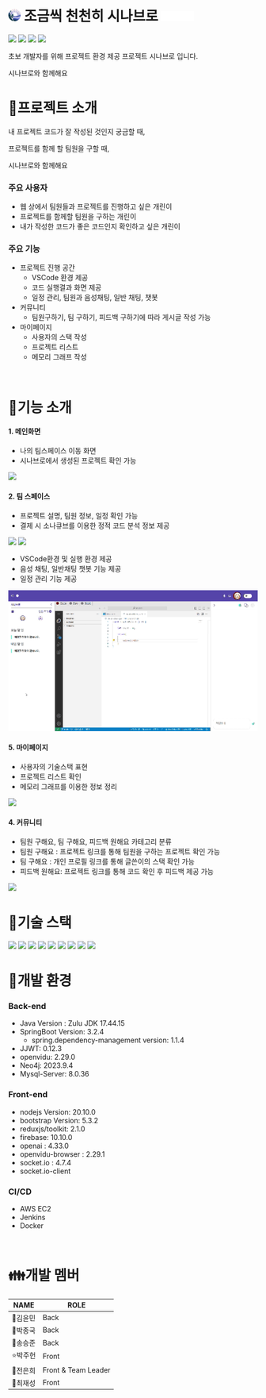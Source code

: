 # <img src="./img/sinabro_logo.png" width="5%"/> 조금씩 천천히 시나브로 <img src="./img/Sinabro.png" width="13%" />

<img src="./img/boarding1.gif"/>
<img src="./img/boarding2.gif"/>
<img src="./img/boarding3.gif"/>
<img src="./img/boarding4.gif"/>

초보 개발자를 위해 프로젝트 환경 제공 프로젝트 시나브로 입니다. 

시나브로와 함께해요


# 📣프로젝트 소개


내 프로젝트 코드가 잘 작성된 것인지 궁금할 때,
 
프로젝트를 함께 할 팀원을 구할 때,

시나브로와 함께해요


### 주요 사용자

- 웹 상에서 팀원들과 프로젝트를 진행하고 싶은 개린이
- 프로젝트를 함께할 팀원을 구하는 개린이
- 내가 작성한 코드가 좋은 코드인지 확인하고 싶은 개린이

### 주요 기능

- 프로젝트 진행 공간
  - VSCode 환경 제공
  - 코드 실행결과 화면 제공
  - 일정 관리, 팀원과 음성채팅, 일반 채팅, 챗봇
- 커뮤니티
  - 팀원구하기, 팀 구하기, 피드백 구하기에 따라 게시글 작성 가능
- 마이페이지
  - 사용자의 스택 작성
  - 프로젝트 리스트
  - 메모리 그래프 작성


<br>

# 📣기능 소개

#### 1. 메인화면
- 나의 팀스페이스 이동 화면
- 시나브로에서 생성된 프로젝트 확인 가능
<img src="./img/mainpage.gif">

#### 2. 팀 스페이스
- 프로젝트 설명, 팀원 정보, 일정 확인 가능
- 결제 시 소나큐브를 이용한 정적 코드 분석 정보 제공
<img src="./img/projectdetail.gif">
<img src="./img/sonarqube.gif">

- VSCode환경 및 실행 환경 제공
- 음성 채팅, 일반채팅 챗봇 기능 제공
- 일정 관리 기능 제공
<img src="./img/projectvscode.gif"/>

#### 5. 마이페이지
- 사용자의 기술스택 표현
- 프로젝트 리스트 확인
- 메모리 그래프를 이용한 정보 정리
<img src="./img/mypage.gif">

#### 4. 커뮤니티
- 팀원 구해요, 팀 구해요, 피드백 원해요 카테고리 분류
- 팀원 구해요 : 프로젝트 링크를 통해 팀원을 구하는 프로젝트 확인 가능
- 팀 구해요 : 개인 프로필 링크를 통해 글쓴이의 스택 확인 가능
- 피드백 원해요: 프로젝트 링크를 통해 코드 확인 후 피드백 제공 가능
<img src="./img/community.gif">

<br>


# 📣기술 스택

<img src="https://img.shields.io/badge/React-61DAFB?style=for-the-badge&logo=React&logoColor=white">
<img src="https://img.shields.io/badge/SpringBoot-6DB33F?style=for-the-badge&logo=springBoot&logoColor=white">
<img src="https://img.shields.io/badge/SpringSecurity-6DB33F?style=for-the-badge&logo=springSecurity&logoColor=white">
<img src="https://img.shields.io/badge/jenkins-D24939?style=for-the-badge&logo=jenkins&logoColor=white">
<img src="https://img.shields.io/badge/docker-2496ED?style=for-the-badge&logo=docker&logoColor=white">
<img src="https://img.shields.io/badge/Firebase-FFCA28?style=for-the-badge&logo=Firebase&logoColor=white">
<img src="https://img.shields.io/badge/SonarQube-4E9BCD?style=for-the-badge&logo=SonarQube&logoColor=white">
<img src="https://img.shields.io/badge/OpenAI-412991?style=for-the-badge&logo=OpenAI&logoColor=white">
<img src="https://img.shields.io/badge/Neo4j-4581C3?style=for-the-badge&logo=Neo4j&logoColor=white">
<br>

# 🐣개발 환경

### **Back-end**
  - Java Version : Zulu JDK 17.44.15
  - SpringBoot Version: 3.2.4
      - spring.dependency-management version: 1.1.4
  - JJWT: 0.12.3
  - openvidu: 2.29.0
  - Neo4j: 2023.9.4
  - Mysql-Server: 8.0.36


### **Front-end**
  - nodejs Version: 20.10.0
  - bootstrap Version: 5.3.2
  - reduxjs/toolkit: 2.1.0
  - firebase: 10.10.0
  - openai : 4.33.0
  - openvidu-browser : 2.29.1
  - socket.io : 4.7.4
  - socket.io-client

### **CI/CD**
  - AWS EC2
  - Jenkins
  - Docker


<br>


# 👪개발 멤버

|NAME|ROLE|
|------|---|
|🐹김윤민|Back
|🐫박종국|Back
|🐳송승준|Back
|⭐️박주헌|Front
|🐥전은희|Front & Team Leader
|🐯최재성|Front
